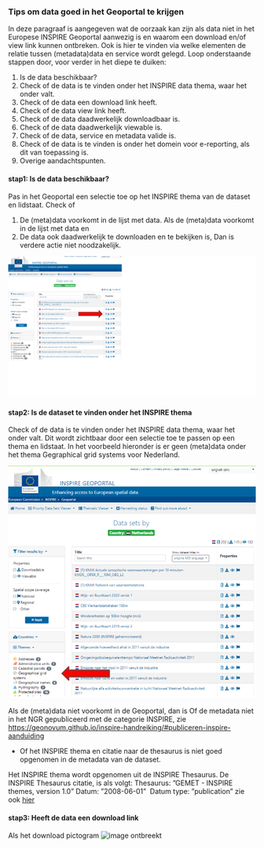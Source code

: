 ### Tips om data goed in het Geoportal te krijgen

In deze paragraaf is aangegeven wat de oorzaak kan zijn als data niet in het Europese INSPIRE Geoportal aanwezig is en waarom een download en/of view link kunnen ontbreken.
Ook is hier te vinden via welke elementen de relatie tussen (metadata)data en service wordt gelegd. 
Loop onderstaande stappen door, voor verder in het diepe te duiken:

1) Is de data beschikbaar?
2) Check of de data is te vinden onder het INSPIRE data thema, waar het onder valt.
3) Check of de data een download link heeft.
4) Check of de data view link heeft.
5) Check of de data daadwerkelijk downloadbaar is.
6) Check of de data daadwerkelijk viewable is.
7) Check of de data, service en metadata valide is.
8) Check of de data is te vinden is onder het domein voor e-reporting, als dit van toepassing is.
9) Overige aandachtspunten.

#### stap1: Is de data beschikbaar?

Pas in het Geoportal een selectie toe op het INSPIRE thema van de dataset en lidstaat. Check of
1) De (meta)data voorkomt in de lijst met data. 
Als de (meta)data voorkomt in de lijst met data en 
2) De data ook daadwerkelijk te downloaden en te bekijken is, 
Dan is verdere actie niet noodzakelijk.

![stap 1](media/geoportaltip1.png "Check of de data vindbaar is")

#### stap2: Is de dataset te vinden onder het INSPIRE thema
Check of de data is te vinden onder het INSPIRE data thema, waar het onder valt.
Dit wordt zichtbaar door een selectie toe te passen op een thema en lidstaat.
In het voorbeeld hieronder is er geen (meta)data onder het thema Gegraphical grid systems voor Nederland.

![stap 2](media/geoportaltip2.png "Check of vindbaar onder thema")

Als de (meta)data niet voorkomt in de Geoportal, dan is 
Of de metadata niet in het NGR gepubliceerd met de categorie INSPIRE, 
      zie https://geonovum.github.io/inspire-handreiking/#publiceren-inspire-aanduiding
- Of het INSPIRE thema en citatie naar de thesaurus is niet goed opgenomen in de metadata van de dataset.

Het INSPIRE thema wordt opgenomen uit de INSPIRE Thesaurus.
De INSPIRE Thesaurus citatie, is als volgt: 
Thesaurus: ”GEMET - INSPIRE themes, version 1.0”
Datum: ”2008-06-01”  
Datum type: ”publication”
zie ook [hier](#hoe-om-te-gaan-met-anchor-en-uri)

#### stap3: Heeft de data een download link
Als het download pictogram ![image](https://user-images.githubusercontent.com/80040145/160800473-0b6b17e2-65e5-4254-820a-02fdd9552723.png)
ontbreekt
 
